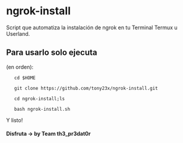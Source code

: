 # ngrok-install
Script que automatiza la instalación de ngrok en tu Terminal Termux u Userland.

## Para usarlo solo ejecuta

(en orden):

       cd $HOME
        
       git clone https://github.com/tony23x/ngrok-install.git

       cd ngrok-install;ls

       bash ngrok-install.sh

Y listo!


#### Disfruta -> by Team th3_pr3dat0r

